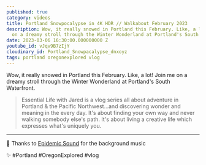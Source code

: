 ```yaml
---
published: true
category: videos
title: Portland Snowpocalypse in 4K HDR // Walkabout February 2023
description: Wow, it really snowed in Portland this February. Like, a lot! Join me
  on a dreamy stroll through the Winter Wonderland at Portland's South Waterfront.
date: 2023-03-06 16:30:00.000000000 Z
youtube_id: vJqv9B7zIjY
cloudinary_id: Portland_Snowpacalypse_dnxoyz
tags: portland oregonexplored vlog
---
```


Wow, it really snowed in Portland this February. Like, a lot! Join me on a dreamy stroll through the Winter Wonderland at Portland's South Waterfront.

> Essential Life with Jared is a vlog series all about adventure in Portland & the Pacific Northwest…and discovering wonder and meaning in the every day. It's about finding your own way and never walking somebody else's path. It's about living a creative life which expresses what's uniquely you.  

----

🎵 Thanks to [Epidemic Sound](https://epidemicsound.com) for the background music

✨ #Portland #OregonExplored #vlog